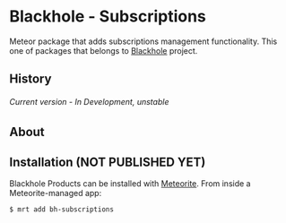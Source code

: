 # Blackhole - Subscriptions

Meteor package that adds subscriptions management functionality. This one of packages that belongs to [Blackhole](https://github.com/SteelzZ/blackhole) project.

## History

###### Current version - In Development, unstable

## About

## Installation (NOT PUBLISHED YET)

Blackhole Products can be installed with [Meteorite](https://github.com/oortcloud/meteorite/). From inside a Meteorite-managed app:

``` sh
$ mrt add bh-subscriptions
```
